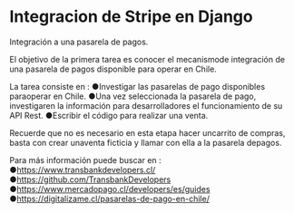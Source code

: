 # Integracion de Stripe en Django

Integración a una pasarela de pagos.

El objetivo de la primera tarea es conocer el mecanismode integración de una pasarela de 
pagos disponible para operar en Chile.

La tarea consiste en :
●Investigar las pasarelas de pago disponibles paraoperar en Chile.
●Una vez seleccionada la pasarela de pago, investigaren la información 
 para desarrolladores el funcionamiento de su API Rest.
●Escribir el código para realizar una venta.

Recuerde que no es necesario en esta etapa hacer uncarrito de compras, basta con crear unaventa ficticia y llamar con ella a la pasarela depagos.

Para más información puede buscar en :
●https://www.transbankdevelopers.cl/
●https://github.com/TransbankDevelopers
●https://www.mercadopago.cl/developers/es/guides
●https://digitalizame.cl/pasarelas-de-pago-en-chile/
